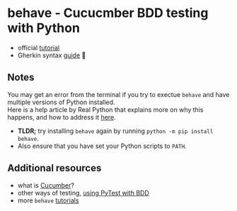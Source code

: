 # behave - Cucucmber BDD testing with Python
* official [tutorial](https://behave.readthedocs.io/en/stable/tutorial.html)
* Gherkin syntax [guide](https://cucumber.io/docs/gherkin/reference/) 🥒 


## Notes
You may get an error from the terminal if you try to exectue `behave` and have multiple versions of Python installed.
<br>
Here is a help article by Real Python that explains more on why this happens, and how to address it [here](https://realpython.com/lessons/why-cant-python-find-my-modules/).
* <b>TLDR;</b> try installing `behave` again by running `python -m pip install behave`.
* Also ensure that you have set your Python scripts to `PATH`.


## Additional resources
* what is [Cucumber](https://cucumber.io/docs/guides/overview/)?
* other ways of testing, [using PyTest with BDD](https://realpython.com/pytest-python-testing/#pytest-bdd)
* more `behave` [tutorials](https://behave.readthedocs.io/en/stable/more_info.html)
